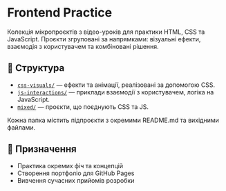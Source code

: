 # Frontend Practice

Колекція мікропроєктів з відео-уроків для практики HTML, CSS та JavaScript. Проєкти згруповані за напрямками: візуальні ефекти, взаємодія з користувачем та комбіновані рішення.

## 📁 Структура

- [`css-visuals/`](./css-visuals/) — ефекти та анімації, реалізовані за допомогою CSS.
- [`js-interactions/`](./js-interactions/) — приклади взаємодії з користувачем, логіка на JavaScript.
- [`mixed/`](./mixed/) — проєкти, що поєднують CSS та JS.

Кожна папка містить підпроєкти з окремими README.md та вихідними файлами.

## 📌 Призначення

- Практика окремих фіч та концепцій
- Створення портфоліо для GitHub Pages
- Вивчення сучасних прийомів розробки